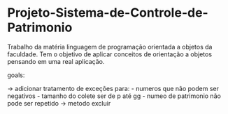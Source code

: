 # Projeto-Sistema-de-Controle-de-Patrimonio
Trabalho da matéria linguagem de programação orientada a objetos da faculdade. Tem o objetivo de aplicar conceitos de orientação a objetos pensando em uma real aplicação.

goals:

-> adicionar tratamento de exceções para:
    - numeros que não podem ser negativos
    - tamanho do colete ser de p até gg
    - numeo de patrimonio não pode ser repetido
-> metodo excluir

